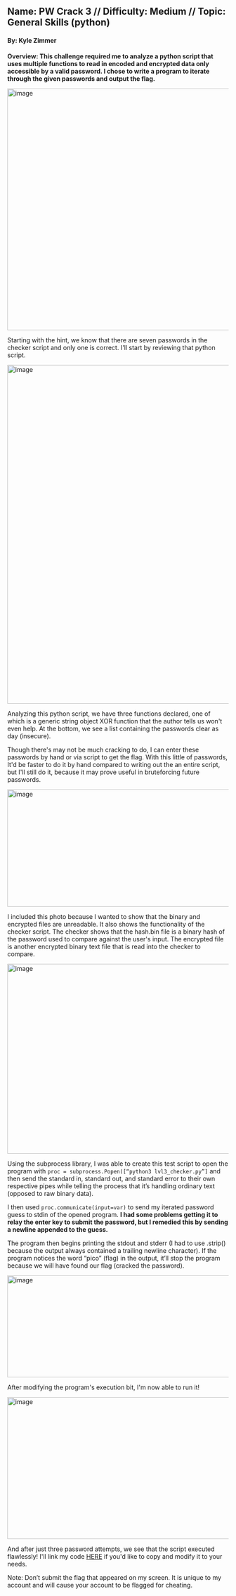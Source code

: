 ## Name: PW Crack 3 // Difficulty: Medium // Topic: General Skills (python)

#### By: Kyle Zimmer  
 
**Overview: This challenge required me to analyze a python script that uses multiple functions to read in encoded and encrypted data only accessible by a valid password. I chose to write a program to iterate through the given passwords and output the flag.**  
  
<img width="855" height="550" alt="image" src="https://github.com/user-attachments/assets/6e5ad9ef-dbbb-4019-a2fd-b226d1b59f1c" />   
    
Starting with the hint, we know that there are seven passwords in the checker script and only one is correct. I'll start by reviewing that python script.   
   
<img width="850" height="771" alt="image" src="https://github.com/user-attachments/assets/a85efe70-2de1-4fc2-bf19-ff475cf952be" />    
     
Analyzing this python script, we have three functions declared, one of which is a generic string object XOR function that the author tells us won't even help. At the bottom, we see a list containing the passwords clear as day (insecure).     
     
Though there's may not be much cracking to do, I can enter these passwords by hand or via script to get the flag. With this little of passwords, It'd be faster to do it by hand compared to writing out the an entire script, but I'll still do it, because it may prove useful in bruteforcing future passwords.       
    
<img width="666" height="267" alt="image" src="https://github.com/user-attachments/assets/5950b42a-a9b8-49d1-832d-7b9edad217ed" />    
   
I included this photo because I wanted to show that the binary and encrypted files are unreadable. It also shows the functionality of the checker script. The checker shows that the hash.bin file is a binary hash of the password used to compare against the user's input. The encrypted file is another encrypted binary text file that is read into the checker to compare.   
   
<img width="598" height="432" alt="image" src="https://github.com/user-attachments/assets/d1c72866-65ad-439e-b850-27bd76bab6fe" />   
   
Using the subprocess library, I was able to create this test script to open the program with `proc = subprocess.Popen([“python3 lvl3_checker.py”]` and then send the standard in, standard out, and standard error to their own respective pipes while telling the process that it’s handling ordinary text (opposed to raw binary data).  
   
I then used `proc.communicate(input=var)` to send my iterated password guess to stdin of the opened program. **I had some problems getting it to relay the enter key to submit the password, but I remedied this by sending a newline appended to the guess.**    
   
The program then begins printing the stdout and stderr (I had to use .strip() because the output always contained a trailing newline character). If the program notices the word “pico” (flag) in the output, it’ll stop the program because we will have found our flag (cracked the password).    
    
<img width="523" height="232" alt="image" src="https://github.com/user-attachments/assets/ef74c38d-77bd-4f4e-9bb2-2ed9f9d4cc9b" />    
   
After modifying the program's execution bit, I'm now able to run it!     
    
<img width="670" height="323" alt="image" src="https://github.com/user-attachments/assets/24605997-cd9c-41d7-b0c4-7f270a4094db" />     
   
And after just three password attempts, we see that the script executed flawlessly! I'll link my code [HERE](https://github.com/Zimmer-Sec/CTF-Writeups/blob/main/PicoCTF/PWcrack3.py) if you'd like to copy and modify it to your needs.    
    
Note: Don’t submit the flag that appeared on my screen. It is unique to my account and will cause your account to be flagged for cheating.   
